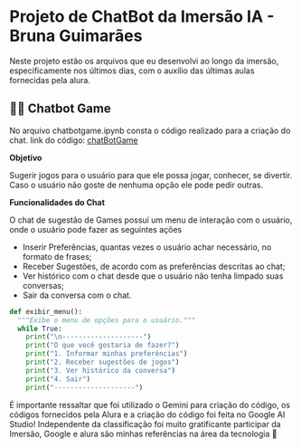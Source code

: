 # Projeto de ChatBot da Imersão IA - Bruna Guimarães
Neste projeto estão os arquivos que eu desenvolvi ao longo da imersão, especificamente nos últimos dias, com o auxílio das últimas aulas fornecidas pela alura.

## 👩‍💻 Chatbot Game
No arquivo chatbotgame.ipynb consta o código realizado para a criação do chat.
link do código: [chatBotGame](https://github.com/brunagmrs/projetoSugestaoGames/blob/main/chatBotGame.ipynb)

**Objetivo**

Sugerir jogos para o usuário para que ele possa jogar, conhecer, se divertir. Caso o usuário não goste de nenhuma opção ele pode pedir outras.

**Funcionalidades do Chat**

O chat de sugestão de Games possuí um menu de interação com o usuário, onde o usuário pode fazer as seguintes ações

- Inserir Preferências, quantas vezes o usuário achar necessário, no formato de frases;
- Receber Sugestões, de acordo com as preferências descritas ao chat;
- Ver histórico com o chat desde que o usuário não tenha limpado suas conversas;
- Sair da conversa com o chat.

```python
def exibir_menu():
  """Exibe o menu de opções para o usuário."""
  while True:
    print("\n--------------------")
    print("O que você gostaria de fazer?")
    print("1. Informar minhas preferências")
    print("2. Receber sugestões de jogos")
    print("3. Ver histórico da conversa")
    print("4. Sair")
    print("--------------------")
```


É importante ressaltar que foi utilizado o Gemini para criação do código, os códigos fornecidos pela Alura e a criação do código foi feita no Google AI Studio! Independente da classificação foi muito gratificante participar da Imersão, Google e alura são minhas referências na área da tecnologia 💙
